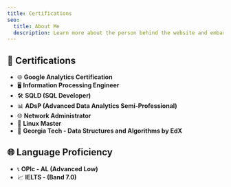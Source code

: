```yaml
---
title: Certifications
seo:
  title: About Me
  description: Learn more about the person behind the website and embark on a journey of inspiration and shared experiences.
---
```


## 📜 Certifications

- 🌐 **Google Analytics Certification**
- 🖥️ **Information Processing Engineer**
- 🛠️ **SQLD (SQL Developer)**
- 📊 **ADsP (Advanced Data Analytics Semi-Professional)**
- 🌐 **Network Administrator**
- 🐧 **Linux Master**
- 🏫 **Georgia Tech - Data Structures and Algorithms by EdX**

## 🌐 Language Proficiency

- 📞 **OPIc - AL (Advanced Low)**
- 📈 **IELTS - (Band 7.0)**
